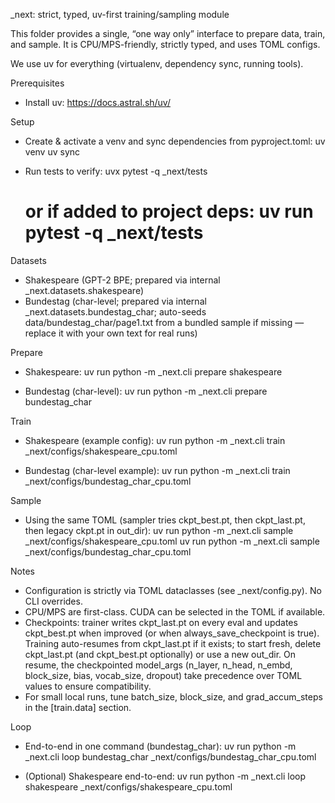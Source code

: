 _next: strict, typed, uv-first training/sampling module

This folder provides a single, “one way only” interface to prepare data, train, and sample.
It is CPU/MPS-friendly, strictly typed, and uses TOML configs.

We use uv for everything (virtualenv, dependency sync, running tools).

Prerequisites
- Install uv: https://docs.astral.sh/uv/

Setup
- Create & activate a venv and sync dependencies from pyproject.toml:
  uv venv
  uv sync

- Run tests to verify:
  uvx pytest -q _next/tests
  # or if added to project deps: uv run pytest -q _next/tests

Datasets
- Shakespeare (GPT-2 BPE; prepared via internal _next.datasets.shakespeare)
- Bundestag (char-level; prepared via internal _next.datasets.bundestag_char; auto-seeds data/bundestag_char/page1.txt from a bundled sample if missing — replace it with your own text for real runs)

Prepare
- Shakespeare:
  uv run python -m _next.cli prepare shakespeare

- Bundestag (char-level):
  uv run python -m _next.cli prepare bundestag_char

Train
- Shakespeare (example config):
  uv run python -m _next.cli train _next/configs/shakespeare_cpu.toml

- Bundestag (char-level example):
  uv run python -m _next.cli train _next/configs/bundestag_char_cpu.toml

Sample
- Using the same TOML (sampler tries ckpt_best.pt, then ckpt_last.pt, then legacy ckpt.pt in out_dir):
  uv run python -m _next.cli sample _next/configs/shakespeare_cpu.toml
  uv run python -m _next.cli sample _next/configs/bundestag_char_cpu.toml

Notes
- Configuration is strictly via TOML dataclasses (see _next/config.py). No CLI overrides.
- CPU/MPS are first-class. CUDA can be selected in the TOML if available.
- Checkpoints: trainer writes ckpt_last.pt on every eval and updates ckpt_best.pt when improved (or when always_save_checkpoint is true). Training auto-resumes from ckpt_last.pt if it exists; to start fresh, delete ckpt_last.pt (and ckpt_best.pt optionally) or use a new out_dir. On resume, the checkpointed model_args (n_layer, n_head, n_embd, block_size, bias, vocab_size, dropout) take precedence over TOML values to ensure compatibility.
- For small local runs, tune batch_size, block_size, and grad_accum_steps in the [train.data] section.


Loop
- End-to-end in one command (bundestag_char):
  uv run python -m _next.cli loop bundestag_char _next/configs/bundestag_char_cpu.toml

- (Optional) Shakespeare end-to-end:
  uv run python -m _next.cli loop shakespeare _next/configs/shakespeare_cpu.toml
